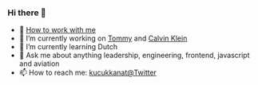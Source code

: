 ### Hi there 👋

- 📜 [How to work with me](howtowork.md)
- 🔭 I’m currently working on [Tommy](https://tommy.com) and [Calvin Klein](https://calvinklein.com)
- 🌱 I’m currently learning Dutch 
- 💬 Ask me about anything leadership, engineering, frontend, javascript and aviation 
- 📫 How to reach me: [kucukkanat@Twitter](twitter.com/kucukkanat)

